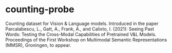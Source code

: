 # counting-probe
Counting dataset for Vision &amp; Language models. Introduced in the paper Parcalabescu, L., Gatt, A., Frank, A., and Calixto, I. (2021): Seeing Past Words: Testing the Cross-Modal Capabilities of Pretrained V&amp;L Models. Proceedings of the First Workshop on Multimodal Semantic Representations (MMSR), Groningen, to appear.

